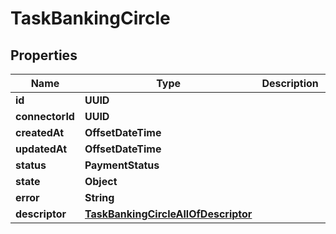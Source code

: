 

# TaskBankingCircle


## Properties

| Name | Type | Description | Notes |
|------------ | ------------- | ------------- | -------------|
|**id** | **UUID** |  |  |
|**connectorId** | **UUID** |  |  |
|**createdAt** | **OffsetDateTime** |  |  |
|**updatedAt** | **OffsetDateTime** |  |  |
|**status** | **PaymentStatus** |  |  |
|**state** | **Object** |  |  |
|**error** | **String** |  |  [optional] |
|**descriptor** | [**TaskBankingCircleAllOfDescriptor**](TaskBankingCircleAllOfDescriptor.md) |  |  |



